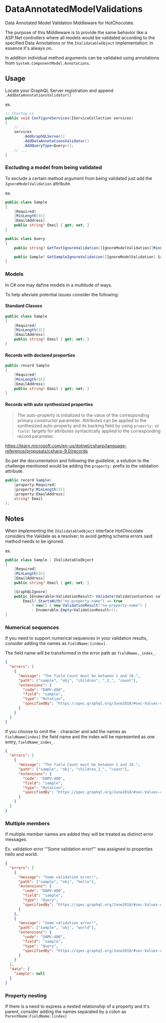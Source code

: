 # DataAnnotatedModelValidations

Data Annotated Model Validation Middleware for HotChocolate.

The purpose of this Middleware is to provide the same behavior like a ASP.Net controllers where all models would be validated according to the specified Data Annotations or the `IValidatableObject` implementation; in essence it's always on.

In addition individual method arguments can be validated using annotations from `System.ComponentModel.Annotations`.

## Usage

Locate your GraphQL Server registration and append `.AddDataAnnotationsValidator()`

ex.

```csharp
// Startup.cs
public void ConfigureServices(IServiceCollection services)
{
    // ...
    services
        .AddGraphQLServer()
        .AddDataAnnotationsValidator()
        .AddQueryType<Query>();
    // ...
}
```

### Excluding a model from being validated

To exclude a certain method argument from being validated just add the `IgnoreModelValidation` attribute.

ex.

```csharp
public class Sample
{
    [Required]
    [MinLength(3)]
    [EmailAddress]
    public string? Email { get; set; }
}

public class Query
{
    public string? GetTextIgnoreValidation([IgnoreModelValidation][MinLength(5)] string? text) => text;

    public Sample? GetSampleIgnoreValidation([IgnoreModelValidation] Sample? sample) => sample;
}
```

### Models

In C# one may define models in a multitude of ways.

To help alleviate potential issues consider the following:

#### Standard Classes

```csharp
public class Sample
{
    [Required]
    [MinLength(3)]
    [EmailAddress]
    public string? Email { get; set; }
}
```

#### Records with declared properties

```csharp
public record Sample
{
    [Required]
    [MinLength(3)]
    [EmailAddress]
    public string? Email { get; set; }
}
```

#### Records with auto synthesized properties

> The auto-property is initialized to the value of the corresponding primary constructor parameter. Attributes can be applied to the synthesized auto-property and its backing field by using `property:` or `field:` targets for attributes syntactically applied to the corresponding record parameter.

https://learn.microsoft.com/en-us/dotnet/csharp/language-reference/proposals/csharp-9.0/records

So per the documentation and following the guideline, a solution to the challenge mentioned would be adding the `property:` prefix to the validation attribute.

```csharp
public record Sample(
    [property:Required]
    [property:MinLength(3)]
    [property:EmailAddress]
    string? Email
);
```

## Notes

When implementing the `IValidatableObject` interface HotChocolate considers the Validate as a resolver; to avoid getting schema errors said method needs to be ignored.

ex.

```csharp
public class Sample : IValidatableObject
{
    [Required]
    [MinLength(3)]
    [EmailAddress]
    public string? Email { get; set; }

    [GraphQLIgnore]
    public IEnumerable<ValidationResult> Validate(ValidationContext validationContext) =>
        Email?.StartsWith("no-property-name") == true
            ? new[] { new ValidationResult("no-property-name") }
            : Enumerable.Empty<ValidationResult>();
}
```

### Numerical sequences

If you need to support numerical sequences in your validation results, consider adding the names as `FieldName:[index]`.

The field name will be transformed in the error path as `fieldName,_index_`.

```json
{
  "errors": [
    {
      "message": "The field Count must be between 1 and 10.",
      "path": ["sample", "obj", "children", "_2_", "count"],
      "extensions": {
        "code": "DAMV-400",
        "field": "sample",
        "type": "Mutation",
        "specifiedBy": "https://spec.graphql.org/June2018/#sec-Values-of-Correct-Type"
      }
    }
  ]
}
```

If you choose to omit the `:` character and add the names as `FieldName[index]` the field name and the index will be represented as one entry, `fieldName_index_`.

```json
{
  "errors": [
    {
      "message": "The field Count must be between 1 and 10.",
      "path": ["sample", "obj", "children_2_", "count"],
      "extensions": {
        "code": "DAMV-400",
        "field": "sample",
        "type": "Mutation",
        "specifiedBy": "https://spec.graphql.org/June2018/#sec-Values-of-Correct-Type"
      }
    }
  ]
}
```

### Multiple members

If multiple member names are added they will be treated as distinct error messages.

Ex. validation error '"Some validation error!"' was assigned to properties hello and world:

```json
{
  "errors": [
    {
      "message": "Some validation error!",
      "path": ["sample", "obj", "hello"],
      "extensions": {
        "code": "DAMV-400",
        "field": "sample",
        "type": "Query",
        "specifiedBy": "https://spec.graphql.org/June2018/#sec-Values-of-Correct-Type"
      }
    },
    {
      "message": "Some validation error!",
      "path": ["sample", "obj", "world"],
      "extensions": {
        "code": "DAMV-400",
        "field": "sample",
        "type": "Query",
        "specifiedBy": "https://spec.graphql.org/June2018/#sec-Values-of-Correct-Type"
      }
    }
  ],
  "data": {
    "sample": null
  }
}
```

### Property nesting

If there is a need to express a nested relationship of a property and it's parent, consider adding the names separated by a colon as `ParentName:FieldName:[index]`
